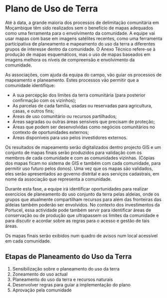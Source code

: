 # Plano de Uso de Terra

Até à data, a grande maioria dos processos de delimitação comunitária em Moçambique têm sido realizados sem o benefício de mapas adequados como uma ferramenta para o envolvimento da comunidade. A equipe vai usar mapas com base em imagens satélites recentes, como uma ferramenta participativa de planeamento e mapeamento do uso da terra a diferentes grupos de interesse dentro da comunidade. O Anexo Técnico refere-se à produção de mapas esquemáticos, mas o uso de mapas baseados em imagens melhora os níveis de compreensão e envolvimento da comunidade.

As associações, com ajuda da equipa do campo, vão guiar os processos de mapeamento e planeamento. Estes processos vão permitir que a comunidade identifique:

* A sua percepção dos limites da terra comunitária \(para posterior confirmação com os vizinhos\);
* As parcelas de cada família, usadas ou reservadas para agricultura, casas, e outros fins;
* Áreas de uso comunitário ou recursos partilhados;
* Áreas sagradas ou outras áreas sensíveis que precisam de proteção;
* Áreas que podem ser desenvolvidas como negócios comunitários no contexto de oportunidades externos;
* Áreas disponíveis para uso pelos investidores externos.

Os resultados de mapeamento serão digitalizados dentro projecto GIS e um conjunto de mapas finais serão produzidos para validação com os membros de cada comunidade e com as comunidades vizinhas. \(Cópias dos mapas ficam no sistema de GIS e também com cada comunidade, para permitir uso futuro pelos donos\). Uma vez que os mapas são validados, eles serão apresentados ao governo distrital e aos serviços cadastrais, em nome da associação que representa a comunidade.

Durante esta fase, a equipe irá identificar oportunidades para realizar exercícios de planeamento do uso conjunto da terra pelas aldeias, onde os grupos que atualmente compartilham recursos para além das fronteiras das aldeias também poderão ser envolvidos. No contexto dos investimentos da Portucel, essa actividade pode também servir para identificar áreas de conservação ou de produção que ultrapassem os limites da comunidade e para discutir e acordar sobre as regras para o acesso e gestão de tais áreas.

Os mapas finais serão exibidos num quadro de avisos num local acessível em cada comunidade.

## Etapas de Planeamento do Uso da Terra

1. Sensibilização sobre o planeamento do uso da terra
2. Zoneamento do uso actual
3. Planeamento do uso da terra e recursos naturais
4. Desenvolver regras para guiar a implementação do plano
5. Aprovação pela comunidade

